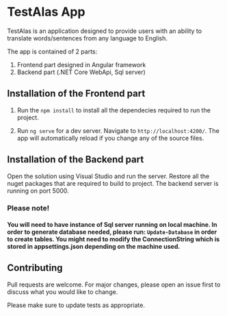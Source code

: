# TestAlas App

TestAlas is an application designed to provide users with an ability to translate words/sentences from any language to English. 

The app is contained of 2 parts: 

1) Frontend part designed in Angular framework 
2) Backend part (.NET Core WebApi, Sql server)

## Installation of the Frontend part

1. Run the `npm install` to install all the dependecies required to run the project.

2. Run `ng serve` for a dev server. Navigate to `http://localhost:4200/`. The app will automatically reload if you change any of the source files.

## Installation of the Backend part
Open the solution using Visual Studio and run the server. Restore all the nuget packages that are required to build to project. The backend server is running on port 5000.

### Please note! 

#### You will need to have instance of Sql server running on local machine. In order to generate database needed, please run: `Update-Database` in order to create tables. You might need to modify the ConnectionString which is stored in appsettings.json depending on the machine used.




## Contributing
Pull requests are welcome. For major changes, please open an issue first to discuss what you would like to change.

Please make sure to update tests as appropriate.
